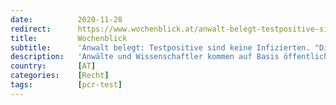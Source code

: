 ```yaml
---
date:          2020-11-28
redirect:      https://www.wochenblick.at/anwalt-belegt-testpositive-sind-keine-infizierten-die-pandemie-ist-vorbei/
title:         Wochenblick
subtitle:      'Anwalt belegt: Testpositive sind keine Infizierten. "Die Pandemie ist vorbei!"'
description:   'Anwälte und Wissenschaftler kommen auf Basis öffentlicher Studienergebnisse zu dem Schluss, dass keine gefährliche Pandemie existiert.'
country:       [AT]
categories:    [Recht]
tags:          [pcr-test]
---
```

